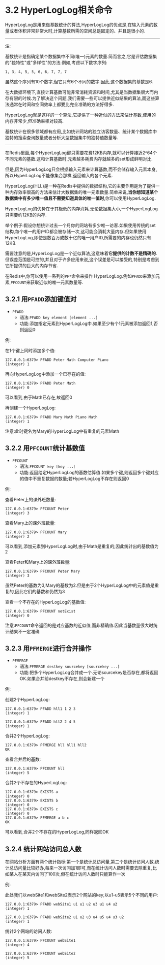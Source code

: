 # 3.2 HyperLogLog相关命令

HyperLogLog是用来做基数统计的算法,HyperLogLog的优点是,在输入元素的数量或者体积非常非常大时,计算基数所需的空间总是固定的、并且是很小的.

****

注:

基数统计是指确定某个数据集中不同(唯一)元素的数量.简而言之,它是评估数据集的"独特性"或"多样性"的方法.例如,考虑以下数字序列:

`1, 3, 4, 5, 5, 6, 6, 7, 7, 7`

虽然这个序列有10个数字,但它只有6个不同的数字.因此,这个数据集的基数是6.

在大数据环境下,直接计算基数可能非常消耗资源和时间,尤其是当数据集很大而内存有限的时候.为了解决这个问题,我们需要一些可以提供近似结果的算法,而这些算法通常在时间和空间效率上都要比完全准确的方法好得多.

HyperLogLog就是这样的一个算法,它提供了一种近似的方法来估计基数,使用的内存非常少,但准确率相对较高.

基数统计在很多领域都有应用,比如统计网站的独立访客数量、统计某个数据库中独特的搜索查询数量或者分析大型数据集中的独特值数量等.

****

在Redis里面,每个HyperLogLog键只需要花费12KB内存,就可以计算接近2^64个不同元素的基数.这和计算基数时,元素越多耗费内存就越多的set形成鲜明对比.

但是,因为HyperLogLog只会根据输入元素来计算基数,而不会储存输入元素本身,所以HyperLogLog不能像集合那样,返回输入的各个元素.

HyperLogLog(HLL)是一种在Redis中提供的数据结构,它的主要作用是为了提供一种内存效率很高的方法来估计大数据集的唯一元素数量.简单来说,**当你想知道某个数据集中有多少唯一值且不需要知道具体的唯一值时**,你可以使用HyperLogLog.

HyperLogLog的优势在于其极低的内存消耗.无论数据集大小,一个HyperLogLog只需要约12KB的内存.

举个例子:假设你想统计过去一个月你的网站有多少唯一访客.如果使用传统的set结构,每个唯一的用户ID都会被存储一次,这可能会消耗大量内存.但如果使用HyperLogLog,即使是数百万或数十亿的唯一用户ID,所需要的内存也仍然只有12KB.

需要注意的是,HyperLogLog是一个近似算法,这意味着**它提供的计数不是精确的**.但误差范围是可控的,并且对于许多应用来说,这个误差是可以接受的,特别是考虑到它所提供的巨大的内存节省.

在Redis中,你可以使用一系列的`PF*`命令来操作 HyperLogLog.例如`PFADD`来添加元素,`PFCOUNT`来获取近似的唯一元素数量等.

## 3.2.1 用`PFADD`添加键值对

- `PFADD`
	- 语法:`PFADD key element [element ...]`
	- 功能:添加指定元素到HyperLogLog中.如果至少有个1元素被添加返回1,否则返回0

例:

在1个键上同时添加多个值:

```
127.0.0.1:6379> PFADD Peter Math Computer Piano
(integer) 1
```

再向HyperLogLog中添加一个已存在的值:

```
127.0.0.1:6379> PFADD Peter Math
(integer) 0
```

可以看到,由于Math已存在,故返回0

再创建一个HyperLogLog:

```
127.0.0.1:6379> PFADD Mary Math Piano Math
(integer) 1
```

注意:此时键名为Mary的HyperLogLog中有重复的元素Math

## 3.2.2 用`PFCOUNT`统计基数值

- `PFCOUNT`
	- 语法:`PFCOUNT key [key ...]`
	- 功能:返回给定HyperLogLog的基数估算值.如果多个键,则返回多个键对应的值中不重复数据的数量;若HyperLogLog不存在则返回0

例:

查看Peter上的课外班数量:

```
127.0.0.1:6379> PFCOUNT Peter
(integer) 3
```

查看Mary上的课外班数量:

```
127.0.0.1:6379> PFCOUNT Mary
(integer) 2
```

可以看到,添加元素到HyperLogLog时,由于Math是重复的,因此统计出的基数值为2

查看Peter和Mary上的课外班数量:

```
127.0.0.1:6379> PFCOUNT Peter Mary
(integer) 3
```

虽然Peter的基数为3,Mary的基数为2.但是由于2个HyperLogLog中的元素值是重复的,因此它们的基数和仍然为3

查看一个不存在的HyperLogLog的基数值:

```
127.0.0.1:6379> PFCOUNT notExist
(integer) 0
```

注意:`PFCOUNT`命令返回的是对应基数的近似值,而非精确值.因此当基数量很大时统计结果不一定准确

## 3.2.3 用`PFMERGE`进行合并操作

- `PFMERGE`
	- 语法:`PFMERGE destkey sourcekey [sourcekey ...]`
	- 功能:把多个HyperLogLog合并成一个.无论sourcekey是否存在,都将返回OK.如果合并前destkey不存在,则会新建一个

例:

创建2个HyperLogLog:

```
127.0.0.1:6379> PFADD hll1 1 2 3
(integer) 1
```

```
127.0.0.1:6379> PFADD hll2 2 4 5
(integer) 1
```

合并2个HyperLogLog:

```
127.0.0.1:6379> PFMERGE hll hll1 hll2
OK
```

查看合并后的基数:

```
127.0.0.1:6379> PFCOUNT hll
(integer) 5
```

合并2个不存在的HyperLogLog:

```
127.0.0.1:6379> EXISTS a
(integer) 0
127.0.0.1:6379> EXISTS b
(integer) 0
127.0.0.1:6379> EXISTS c
(integer) 0
127.0.0.1:6379> PFMERGE a b c
OK
```

可以看到,合并2个不存在的HyperLogLog,同样返回OK

## 3.2.4 统计网站访问总人数

在网站分析方面有两个统计指标:第一个是统计总访问量,第二个是统计访问人数.统计总访问量比较好办,每来一次访问加1即可,而在统计访问人数时需要去除重复,比如某人在某天内访问了100次,但在统计访问人数时只能算作一次

例:

此处我们以webSite1和webSite2表示2个网站的key;以u1-u5表示5个不同的用户:

```
127.0.0.1:6379> PFADD webSite1 u1 u1 u2 u3 u1 u4 u2
(integer) 1
```

```
127.0.0.1:6379> PFADD webSite2 u1 u2 u3 u4 u5 u4 u3 u2
(integer) 1
```

统计2个网站的访问人数:

```
127.0.0.1:6379> PFCOUNT webSite1
(integer) 4
```

```
127.0.0.1:6379> PFCOUNT webSite2
(integer) 5
```